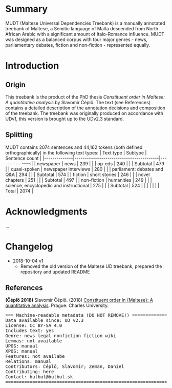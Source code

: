 # Summary
MUDT (Maltese Universal Dependencies Treebank) is a manually annotated treebank of Maltese, a Semitic language of Malta descended from North African Arabic with a significant amount of Italo-Romance influence.
MUDT was designed as a balanced corpus with four major genres - news, parliamentary debates, fiction and non-fiction - represented equally.

# Introduction
## Origin
This treebank is the product of the PhD thesis *Constituent order in Maltese: A quantitative analysis* by Slavomír Čéplö. The text (see References) contains a detailed description of the annotation decisions and composition of the treebank.
The treebank was originally produced on accordance with UDv1, this version is brought up to the UDv2.3 standard.

## Splitting
MUDT contains 2074 sentences and 44,162 tokens (both defined orthographically) in the following text types:
| Text type    | Subtype                                 | Sentence count |
|--------------|-----------------------------------------|---------------:|
| newspaper    | news                                    | 239            |
|              | op-eds                                  | 240            |
|              | Subtotal                                | 479            |
| quasi-spoken | newspaper interviews                    | 280            |
|              | parliament: debates and Q&A             | 294            |
|              | Subtotal                                | 574            |
| fiction      | short stories                           | 246            |
|              | novel chapters                          | 251            |
|              | Subtotal                                | 497            |
| non-fiction  | humanities                              | 249            |
|              | science, encyclopedic and instructional | 275            |
|              | Subtotal                                | 524            |
|              |                                         |                |
|              | Total                                   | 2074           |

# Acknowledgments

...

# Changelog
* 2018-10-04 v1
	* Removed the old version of the Maltese UD treebank, prepared the repository and updated README

## References

**(Čéplö 2018)** Slavomír Čéplö. (2018) [Constituent order in {Maltese}: A quantitative analysis](http://www.bulbul.sk/phd/Text/Slavomir_Ceplo-text.pdf). Prague: Charles University.


<pre>
=== Machine-readable metadata (DO NOT REMOVE!) ================================
Data available since: UD v2.3
License: CC BY-SA 4.0
Includes text: yes
Genre: news legal nonfiction fiction wiki
Lemmas: not available
UPOS: manual
XPOS: manual
Features: not availabe
Relations: manual
Contributors: Čéplö, Slavomír; Zeman, Daniel
Contributing: here
Contact: bulbul@bulbul.sk
===============================================================================
</pre>
